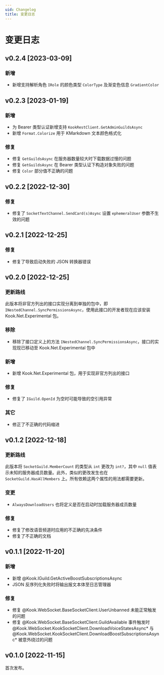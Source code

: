 ```yaml
---
uid: Changelog
title: 变更日志
---
```


# 变更日志

## v0.2.4 [2023-03-09]

### 新增

- 新增支持解析角色 `IRole` 的颜色类型 `ColorType` 及渐变色信息 `GradientColor`

## v0.2.3 [2023-01-19]

### 新增

- 为 Bearer 类型认证新增支持 `KookRestClient.GetAdminGuildsAsync`
- 新增 `Format.Colorize` 用于 KMarkdown 文本颜色格式化

### 修复

- 修复 `GetGuildsAsync` 在服务器数量较大时下载数据过慢的问题
- 修复 `GetGuildsAsync` 在 Bearer 类型认证下构造对象失败的问题
- 修复 `Color` 部分值不正确的问题

## v0.2.2 [2022-12-30]

### 修复

- 修复了 `SocketTextChannel.SendCard(s)Async` 设置 `ephemeralUser` 参数不生效的问题

## v0.2.1 [2022-12-25]

### 修复

- 修复了导致启动失败的 JSON 转换器错误

## v0.2.0 [2022-12-25]

### 更新路线

此版本将非官方列出的接口实现分离到单独的包中，即 `INestedChannel.SyncPermissionsAsync`，使用此接口的开发者现在应该安装
Kook.Net.Experimental 包。

### 移除

- 移除了接口定义上的方法 `INestedChannel.SyncPermissionsAsync`，接口的实现现已移动至 Kook.Net.Experimental 包中

### 新增

- 新增 Kook.Net.Experimental 包，用于实现非官方列出的接口

### 修复

- 修复了 `IGuild.OpenId` 为空时可能导致的空引用异常

### 其它

- 修正了不正确的代码缩进

## v0.1.2 [2022-12-18]

### 更新路线

此版本将 `SocketGuild.MemberCount` 的类型从 `int` 更改为 `int?`，其中 `null` 值表示未知的服务器成员数量。此外，类似的更改发生也在
`SocketGuild.HasAllMembers` 上。所有依赖这两个属性的用法都需要更新。

### 变更

- `AlwaysDownloadUsers` 也将定义是否在启动时加载服务器成员数量

### 修复

- 修复了修改语音频道时应用的不正确的先决条件
- 修复了不正确的文档

## v0.1.1 [2022-11-20]

### 新增

- 新增 @Kook.IGuild.GetActiveBoostSubscriptionsAsync
- JSON 反序列化失败时将输出报文本体至日志管理器

### 修复

- 修复 @Kook.WebSocket.BaseSocketClient.UserUnbanned 未能正常触发的问题
- 修复 @Kook.WebSocket.BaseSocketClient.GuildAvailable 事件触发时 @Kook.WebSocket.KookSocketClient.DownloadVoiceStatesAsync*
  与 @Kook.WebSocket.KookSocketClient.DownloadBoostSubscriptionsAsync* 被意外绕过的问题

## v0.1.0 [2022-11-15]

首次发布。
